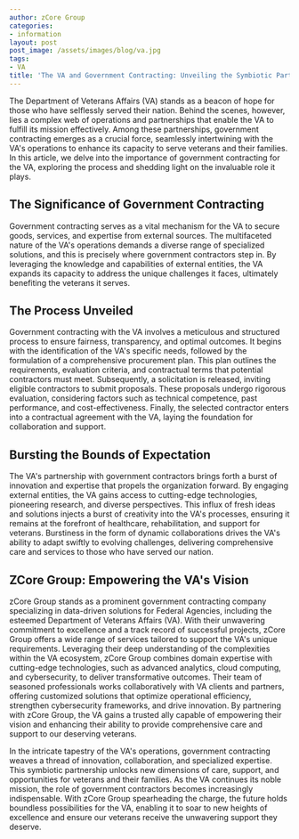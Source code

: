```yaml
---
author: zCore Group
categories:
- information
layout: post
post_image: /assets/images/blog/va.jpg
tags:
- VA
title: 'The VA and Government Contracting: Unveiling the Symbiotic Partnership'
---
```


The Department of Veterans Affairs (VA) stands as a beacon of hope for those who have selflessly served their nation. Behind the scenes, however, lies a complex web of operations and partnerships that enable the VA to fulfill its mission effectively. Among these partnerships, government contracting emerges as a crucial force, seamlessly intertwining with the VA's operations to enhance its capacity to serve veterans and their families. In this article, we delve into the importance of government contracting for the VA, exploring the process and shedding light on the invaluable role it plays.

## The Significance of Government Contracting

Government contracting serves as a vital mechanism for the VA to secure goods, services, and expertise from external sources. The multifaceted nature of the VA's operations demands a diverse range of specialized solutions, and this is precisely where government contractors step in. By leveraging the knowledge and capabilities of external entities, the VA expands its capacity to address the unique challenges it faces, ultimately benefiting the veterans it serves.

## The Process Unveiled

Government contracting with the VA involves a meticulous and structured process to ensure fairness, transparency, and optimal outcomes. It begins with the identification of the VA's specific needs, followed by the formulation of a comprehensive procurement plan. This plan outlines the requirements, evaluation criteria, and contractual terms that potential contractors must meet. Subsequently, a solicitation is released, inviting eligible contractors to submit proposals. These proposals undergo rigorous evaluation, considering factors such as technical competence, past performance, and cost-effectiveness. Finally, the selected contractor enters into a contractual agreement with the VA, laying the foundation for collaboration and support.

## Bursting the Bounds of Expectation

The VA's partnership with government contractors brings forth a burst of innovation and expertise that propels the organization forward. By engaging external entities, the VA gains access to cutting-edge technologies, pioneering research, and diverse perspectives. This influx of fresh ideas and solutions injects a burst of creativity into the VA's processes, ensuring it remains at the forefront of healthcare, rehabilitation, and support for veterans. Burstiness in the form of dynamic collaborations drives the VA's ability to adapt swiftly to evolving challenges, delivering comprehensive care and services to those who have served our nation.

## ZCore Group: Empowering the VA's Vision

zCore Group stands as a prominent government contracting company specializing in data-driven solutions for Federal Agencies, including the esteemed Department of Veterans Affairs (VA). With their unwavering commitment to excellence and a track record of successful projects, zCore Group offers a wide range of services tailored to support the VA's unique requirements. Leveraging their deep understanding of the complexities within the VA ecosystem, zCore Group combines domain expertise with cutting-edge technologies, such as advanced analytics, cloud computing, and cybersecurity, to deliver transformative outcomes. Their team of seasoned professionals works collaboratively with VA clients and partners, offering customized solutions that optimize operational efficiency, strengthen cybersecurity frameworks, and drive innovation. By partnering with zCore Group, the VA gains a trusted ally capable of empowering their vision and enhancing their ability to provide comprehensive care and support to our deserving veterans.

In the intricate tapestry of the VA's operations, government contracting weaves a thread of innovation, collaboration, and specialized expertise. This symbiotic partnership unlocks new dimensions of care, support, and opportunities for veterans and their families. As the VA continues its noble mission, the role of government contractors becomes increasingly indispensable. With zCore Group spearheading the charge, the future holds boundless possibilities for the VA, enabling it to soar to new heights of excellence and ensure our veterans receive the unwavering support they deserve.